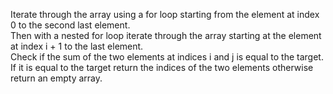 Iterate through the array using a for loop starting from the element at index 0 to the second last element.   
Then with a nested for loop iterate through the array starting at the element at index i + 1 to the last element.  
Check if the sum of the two elements at indices i and j is equal to the target.  
If it is equal to the target return the indices of the two elements otherwise return an empty array.   
